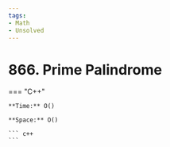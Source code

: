 ```yaml
---
tags:
- Math
- Unsolved
---
```



# 866. Prime Palindrome

=== "C++"

    **Time:** O()

    **Space:** O()

    ``` c++
    ```